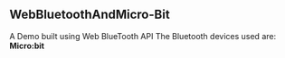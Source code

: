 ## WebBluetoothAndMicro-Bit
A Demo built using Web BlueTooth API
The Bluetooth devices used are: **Micro:bit**
